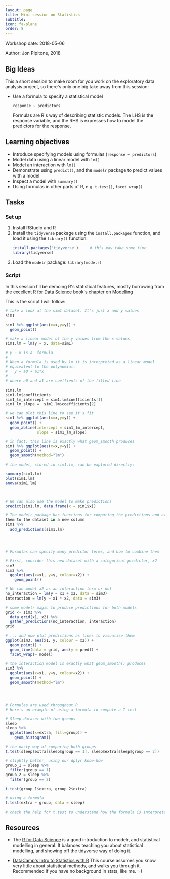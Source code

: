 ```yaml
---
layout: page
title: Mini-session on Statistics 
subtitle: 
icon: fa-plane
order: 8
---
```


Workshop date: 2018-05-06 

Author: Jon Pipitone, 2018

Big Ideas
---------

This a short session to make room for you work on the exploratory data analysis
project, so there's only one big take away from this session: 

- <span class="big-idea">Use a formula to specify a statistical model</span>
 
  `response ~ predictors`

  Formulas are R's way of describing statistic models. The LHS is the response
  variable, and the RHS is expresses how to model the predictors for the
  response. 


Learning objectives
-------------------
- Introduce specifying models using formulas (`response ~ predictors`)
- Model data using a linear model with `lm()`
- Model an interaction with `lm()`
- Demonstrate using `predict()`, and the `modelr` package to predict values
  with a model
- Inspect a model with `summary()`
- Using formulas in other parts of R, e.g. `t.test()`, `facet_wrap()`

Tasks
-----

### Set up 
1. Install RStudio and R
1. Install the `tidyverse` package using the `install.packages` function, and load it using
   the `library()` function: 
   ```r
   install.packages('tidyverse')     # this may take some time
   library(tidyverse)
   ```
1. Load the `modelr` package: `library(modelr)`


### Script

In this session I'll be demoing R's statistical features, mostly borrowing from  
the excellent [R for Data Science](http://r4ds.had.co.nz/) book's chapter on
[Modelling](http://r4ds.had.co.nz/model-intro.html)


This is the script I will follow: 

```r
# take a look at the sim1 dataset. It's just x and y values
sim1 

sim1 %>% ggplot(aes(x=x,y=y)) + 
  geom_point()

# make a linear model of the y values from the x values
sim1.lm = lm(y ~ x, data=sim1)

# y ~ x is a  formula
# 
# When a formula is used by lm it is interpreted as a linear model
# equivalent to the polynomial: 
#   y = a0 + a1*x
#
# where a0 and a1 are coeffients of the fitted line

sim1.lm
sim1.lm$coefficients
sim1_lm_intercept = sim1.lm$coefficients[1]
sim1_lm_slope =  sim1.lm$coefficients[2]

# we can plot this line to see it's fit
sim1 %>% ggplot(aes(x=x,y=y)) + 
  geom_point() + 
  geom_abline(intercept = sim1_lm_intercept, 
              slope = sim1_lm_slope)

# in fact, this line is exactly what geom_smooth produces
sim1 %>% ggplot(aes(x=x,y=y)) + 
  geom_point() + 
  geom_smooth(method="lm")  

# the model, stored in sim1.lm, can be explored directly: 

summary(sim1.lm)
plot(sim1.lm)
anova(sim1.lm)



# We can also use the model to make predictions
predict(sim1.lm, data.frame(x = sim1$x))

# The modelr package has functions for computing the predictions and attaching
them to the dataset in a new column
sim1 %>% 
  add_predictions(sim1.lm)




# Formulas can specify many predictor terms, and how to combine them

# First, consider this new dataset with a categorical predictor, x2
sim3
sim3 %>% 
  ggplot(aes(x=x1, y=y, colour=x2)) + 
    geom_point()

# We can model x2 as an interaction term or not
no_interaction = lm(y ~ x1 + x2, data = sim3)
interaction = lm(y ~ x1 * x2, data = sim3)

# some modelr magic to produce predictions for both models
grid <- sim3 %>% 
  data_grid(x1, x2) %>% 
  gather_predictions(no_interaction, interaction)
grid

# ... and now plot predictions as lines to visualise them
ggplot(sim3, aes(x1, y, colour = x2)) + 
  geom_point() + 
  geom_line(data = grid, aes(y = pred)) + 
  facet_wrap(~ model)

# the interaction model is exactly what geom_smooth() produces
sim3 %>% 
  ggplot(aes(x=x1, y=y, colour=x2)) + 
  geom_point() + 
  geom_smooth(method="lm")




# Formulas are used throughout R
# Here's an example of using a formula to compute a T-test 

# Sleep dataset with two groups
sleep
sleep %>% 
  ggplot(aes(x=extra, fill=group)) + 
    geom_histogram()

# the nasty way of comparing both groups
t.test(sleep$extra[sleep$group == 1], sleep$extra[sleep$group == 2])

# slightly better, using our dplyr know-how
group_1 = sleep %>%
  filter(group == 1)
group_2 = sleep %>%
  filter(group == 2)
 
t.test(group_1$extra, group_2$extra)

# using a formula
t.test(extra ~ group, data = sleep)

# check the help for t.test to understand how the formula is interpreted
```


Resources 
---------

- The [R for Data Science](http://r4ds.had.co.nz/) is a good introduction to
  modelr, and statistical modelling in general. It balances teaching you about
  statistical modelling, and showing off the tidyverse way of doing it.

- [DataCamp's Intro to Statistics with R](https://www.datacamp.com/tracks/learn-statistics-with-r)
  This course assumes you know very little about statistical methods, and walks
  you through it. Recommended if you have no background in stats, like me.  :-)
